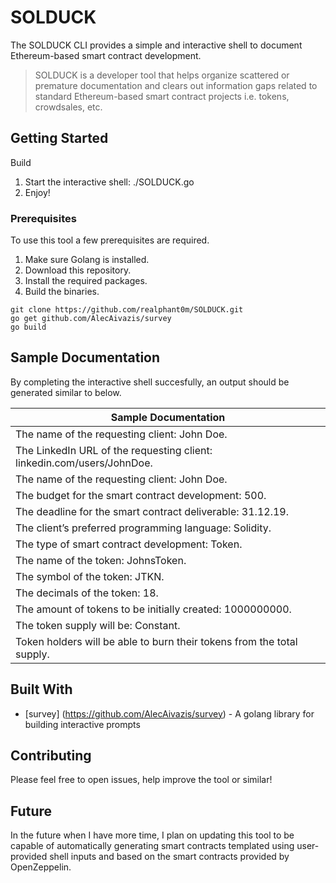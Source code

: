 # SOLDUCK

The SOLDUCK CLI provides a simple and interactive shell to document Ethereum-based smart contract development. 

> SOLDUCK is a developer tool that helps organize scattered or premature documentation and clears out information gaps related to standard Ethereum-based smart contract projects i.e. tokens, crowdsales, etc.

## Getting Started

Build
1. Start the interactive shell: ./SOLDUCK.go
2. Enjoy!

### Prerequisites

To use this tool a few prerequisites are required.
1. Make sure Golang is installed.
2. Download this repository.
3. Install the required packages. 
4. Build the binaries. 

```
git clone https://github.com/realphant0m/SOLDUCK.git
go get github.com/AlecAivazis/survey
go build 
```


## Sample Documentation

By completing the interactive shell succesfully, an output should be generated similar to below.

| Sample Documentation  | 
| ------------- | 
| The name of the requesting client: John Doe.  | 
| The LinkedIn URL of the requesting client: linkedin.com/users/JohnDoe. | 
| The name of the requesting client: John Doe.  | 
| The budget for the smart contract development: 500. | 
| The deadline for the smart contract deliverable: 31.12.19.  | 
| The client’s preferred programming language: Solidity. | 
| The type of smart contract development: Token.  | 
| The name of the token: JohnsToken.| 
| The symbol of the token: JTKN. | 
| The decimals of the token: 18. | 
| The amount of tokens to be initially created: 1000000000. | 
| The token supply will be: Constant. | 
| Token holders will be able to burn their tokens from the total supply.  | 


## Built With

* [survey] (https://github.com/AlecAivazis/survey) - A golang library for building interactive prompts

## Contributing

Please feel free to open issues, help improve the tool or similar! 

## Future

In the future when I have more time, I plan on updating this tool to be capable of automatically generating smart contracts templated using user-provided shell inputs and based on the smart contracts provided by OpenZeppelin. 

